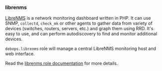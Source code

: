 ### librenms

[LibreNMS](http://www.librenms.org/) is a network monitoring dashboard
written in PHP. It can use SNMP, `collectd`, `check_mk` or other agents
to gather data from variety of devices (switches, routers, servers,
etc.) and graph them using RRD. It's easy to use, and can perform
autodiscovery to find and monitor additional devices.

`debops.librenms` role will manage a central LibreNMS monitoring host
and web interface.

Read the [librenms role documentation](https://docs.debops.org/en/master/ansible/roles/librenms/) for more details.
